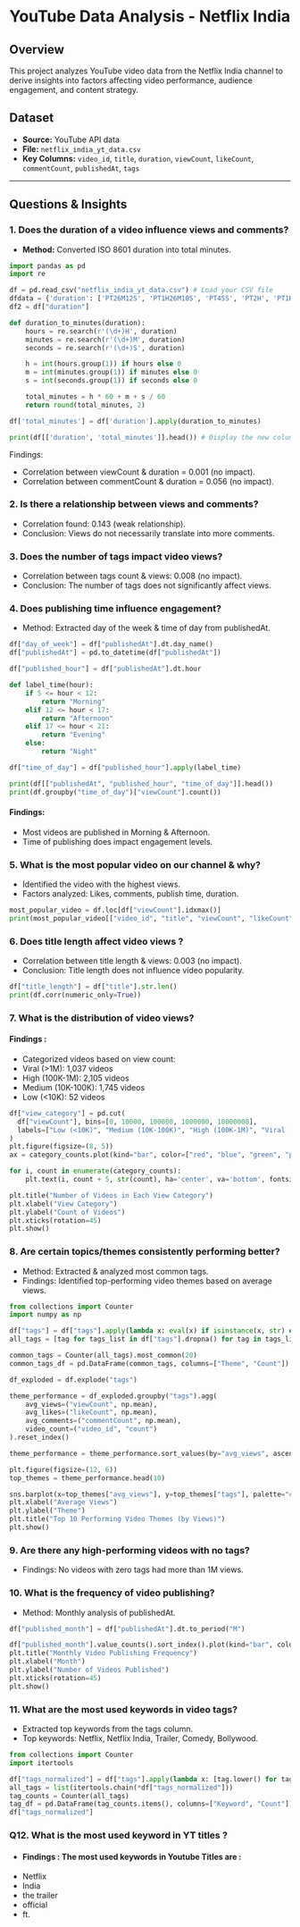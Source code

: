 # YouTube Data Analysis - Netflix India

## Overview

This project analyzes YouTube video data from the Netflix India channel to derive insights into factors affecting video performance, audience engagement, and content strategy.

## Dataset

- **Source:** YouTube API data
- **File:** `netflix_india_yt_data.csv`
- **Key Columns:** `video_id`, `title`, `duration`, `viewCount`, `likeCount`, `commentCount`, `publishedAt`, `tags`

---

## Questions & Insights

### 1. Does the duration of a video influence views and comments?

- **Method:** Converted ISO 8601 duration into total minutes.

```python
import pandas as pd
import re

df = pd.read_csv("netflix_india_yt_data.csv") # Load your CSV file
dfdata = {'duration': ['PT26M12S', 'PT1H26M10S', 'PT45S', 'PT2H', 'PT1H', 'PT1M']}
df2 = df["duration"]

def duration_to_minutes(duration):
    hours = re.search(r'(\d+)H', duration)
    minutes = re.search(r'(\d+)M', duration)
    seconds = re.search(r'(\d+)S', duration)

    h = int(hours.group(1)) if hours else 0
    m = int(minutes.group(1)) if minutes else 0
    s = int(seconds.group(1)) if seconds else 0

    total_minutes = h * 60 + m + s / 60
    return round(total_minutes, 2)

df['total_minutes'] = df['duration'].apply(duration_to_minutes)

print(df[['duration', 'total_minutes']].head()) # Display the new column
```
Findings:
- Correlation between viewCount & duration = 0.001 (no impact).
- Correlation between commentCount & duration = 0.056 (no impact).

### 2. Is there a relationship between views and comments?
- Correlation found: 0.143 (weak relationship).
- Conclusion: Views do not necessarily translate into more comments.
### 3. Does the number of tags impact video views?
- Correlation between tags count & views: 0.008 (no impact).
- Conclusion: The number of tags does not significantly affect views.
### 4. Does publishing time influence engagement?
- Method: Extracted day of the week & time of day from publishedAt.
```python
df["day_of_week"] = df["publishedAt"].dt.day_name()
df["publishedAt"] = pd.to_datetime(df["publishedAt"])

df["published_hour"] = df["publishedAt"].dt.hour

def label_time(hour):
    if 5 <= hour < 12:
        return "Morning"
    elif 12 <= hour < 17:
        return "Afternoon"
    elif 17 <= hour < 21:
        return "Evening"
    else:
        return "Night"

df["time_of_day"] = df["published_hour"].apply(label_time)

print(df[["publishedAt", "published_hour", "time_of_day"]].head())
print(df.groupby("time_of_day")["viewCount"].count())
```
#### Findings:
- Most videos are published in Morning & Afternoon.
- Time of publishing does impact engagement levels.
### 5. What is the most popular video on our channel & why?
- Identified the video with the highest views.
- Factors analyzed: Likes, comments, publish time, duration.

```python
most_popular_video = df.loc[df["viewCount"].idxmax()]
print(most_popular_video[["video_id", "title", "viewCount", "likeCount", "commentCount", "publishedAt", "duration"]])
```
### 6. Does title length affect video views ?
- Correlation between title length & views: 0.003 (no impact).
- Conclusion: Title length does not influence video popularity.
```python
df["title_length"] = df["title"].str.len()
print(df.corr(numeric_only=True))
```
### 7. What is the distribution of video views?
#### Findings :
- Categorized videos based on view count:
- Viral (>1M): 1,037 videos
- High (100K-1M): 2,105 videos
- Medium (10K-100K): 1,745 videos
- Low (<10K): 52 videos
```python
df["view_category"] = pd.cut(
  df["viewCount"], bins=[0, 10000, 100000, 1000000, 10000000],
  labels=["Low (<10K)", "Medium (10K-100K)", "High (100K-1M)", "Viral (>1M)"],category_counts = df["view_category"].value_counts()
)
plt.figure(figsize=(8, 5))
ax = category_counts.plot(kind="bar", color=["red", "blue", "green", "purple"])

for i, count in enumerate(category_counts):
    plt.text(i, count + 5, str(count), ha='center', va='bottom', fontsize=10, fontweight='bold', color='black')

plt.title("Number of Videos in Each View Category")
plt.xlabel("View Category")
plt.ylabel("Count of Videos")
plt.xticks(rotation=45)
plt.show()
```
### 8. Are certain topics/themes consistently performing better?
- Method: Extracted & analyzed most common tags.
- Findings: Identified top-performing video themes based on average views.
```python
from collections import Counter
import numpy as np

df["tags"] = df["tags"].apply(lambda x: eval(x) if isinstance(x, str) else x)
all_tags = [tag for tags_list in df["tags"].dropna() for tag in tags_list]

common_tags = Counter(all_tags).most_common(20)
common_tags_df = pd.DataFrame(common_tags, columns=["Theme", "Count"])

df_exploded = df.explode("tags")

theme_performance = df_exploded.groupby("tags").agg(
    avg_views=("viewCount", np.mean),
    avg_likes=("likeCount", np.mean),
    avg_comments=("commentCount", np.mean),
    video_count=("video_id", "count")
).reset_index()

theme_performance = theme_performance.sort_values(by="avg_views", ascending=False)

plt.figure(figsize=(12, 6))
top_themes = theme_performance.head(10)

sns.barplot(x=top_themes["avg_views"], y=top_themes["tags"], palette="coolwarm")
plt.xlabel("Average Views")
plt.ylabel("Theme")
plt.title("Top 10 Performing Video Themes (by Views)")
plt.show()
```
### 9. Are there any high-performing videos with no tags?
- Findings: No videos with zero tags had more than 1M views.

### 10. What is the frequency of video publishing?
- Method: Monthly analysis of publishedAt.
```python
df["published_month"] = df["publishedAt"].dt.to_period("M")

df["published_month"].value_counts().sort_index().plot(kind="bar", color="purple", figsize=(40, 6))
plt.title("Monthly Video Publishing Frequency")
plt.xlabel("Month")
plt.ylabel("Number of Videos Published")
plt.xticks(rotation=45)
plt.show()
```
### 11. What are the most used keywords in video tags?
- Extracted top keywords from the tags column.
- Top keywords: Netflix, Netflix India, Trailer, Comedy, Bollywood.
```python
from collections import Counter
import itertools

df["tags_normalized"] = df["tags"].apply(lambda x: [tag.lower() for tag in x] if isinstance(x, list) else [])
all_tags = list(itertools.chain(*df["tags_normalized"]))
tag_counts = Counter(all_tags)
tag_df = pd.DataFrame(tag_counts.items(), columns=["Keyword", "Count"]).sort_values(by="Count", ascending=False)
df["tags_normalized"]
```
### Q12. What is the most used keyword in YT titles ?
- #### Findings : The most used keywords in Youtube Titles are :
- Netflix
- India
- the trailer
- official
- ft.
